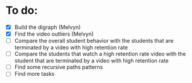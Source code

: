 # To do:

- [x] Build the digraph (Melvyn)
- [x] Find the video outliers (Melvyn)
- [ ] Compare the overall student behavior with the students that are terminated by a video with high retention rate
- [ ] Compare the students that watch a high retention rate video with the student that are terminated by a video with high retention rate
- [ ] Find some recursive paths patterns
- [ ] Find more tasks
